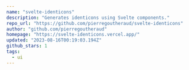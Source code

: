 ```yaml
---
name: "svelte-identicons"
description: "Generates identicons using Svelte components."
repo_url: "https://github.com/pierregoutheraud/svelte-identicons"
author: "github.com/pierregoutheraud"
homepage: "https://svelte-identicons.vercel.app/"
updated: "2023-08-16T00:19:03.194Z"
github_stars: 1
tags: 
  - ui
---
```

